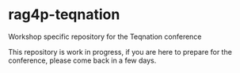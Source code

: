 # rag4p-teqnation
Workshop specific repository for the Teqnation conference

This repository is work in progress, if you are here to prepare for the conference, please come back in a few days.
